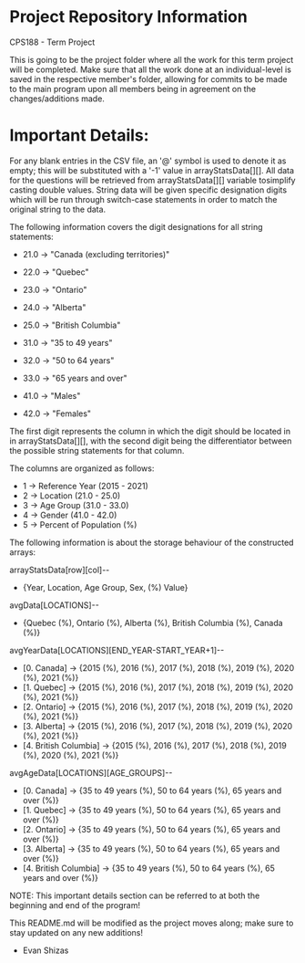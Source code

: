 # Project Repository Information
CPS188 - Term Project

This is going to be the project folder where all the work for this term project will be completed.
Make sure that all the work done at an individual-level is saved in the respective member's folder, allowing for commits to be made to the main program upon all members being in agreement on the changes/additions made.

# Important Details:

For any blank entries in the CSV file, an '@' symbol is used to denote it as empty; this will be substituted with a '-1' value in arrayStatsData[][]. All data for the questions will be retrieved from arrayStatsData[][] variable tosimplify casting double values. String data will be given specific designation digits which will be run through switch-case statements in order to match the original string to the data.
 
The following information covers the digit designations for all string statements:

- 21.0 -> "Canada (excluding territories)"
- 22.0 -> "Quebec"
- 23.0 -> "Ontario"
- 24.0 -> "Alberta"
- 25.0 -> "British Columbia"

- 31.0 -> "35 to 49 years"
- 32.0 -> "50 to 64 years"
- 33.0 -> "65 years and over"

- 41.0 -> "Males"
- 42.0 -> "Females"

The first digit represents the column in which the digit should be located in
in arrayStatsData[][], with the second digit being the differentiator between 
the possible string statements for that column.

The columns are organized as follows:

- 1 -> Reference Year (2015 - 2021)
- 2 -> Location (21.0 - 25.0)
- 3 -> Age Group (31.0 - 33.0)
- 4 -> Gender (41.0 - 42.0)
- 5 -> Percent of Population (%)

The following information is about the storage behaviour of the constructed arrays:

arrayStatsData[row][col]--
- {Year, Location, Age Group, Sex, (%) Value}

avgData[LOCATIONS]--
- {Quebec (%), Ontario (%), Alberta (%), British Columbia (%), Canada (%)}

avgYearData[LOCATIONS][END_YEAR-START_YEAR+1]--
- [0. Canada] -> {2015 (%), 2016 (%), 2017 (%), 2018 (%), 2019 (%), 2020 (%), 2021 (%)}
- [1. Quebec] -> {2015 (%), 2016 (%), 2017 (%), 2018 (%), 2019 (%), 2020 (%), 2021 (%)}
- [2. Ontario] -> {2015 (%), 2016 (%), 2017 (%), 2018 (%), 2019 (%), 2020 (%), 2021 (%)}
- [3. Alberta] -> {2015 (%), 2016 (%), 2017 (%), 2018 (%), 2019 (%), 2020 (%), 2021 (%)}
- [4. British Columbia] -> {2015 (%), 2016 (%), 2017 (%), 2018 (%), 2019 (%), 2020 (%), 2021 (%)}

avgAgeData[LOCATIONS][AGE_GROUPS]--
- [0. Canada] -> {35 to 49 years (%), 50 to 64 years (%), 65 years and over (%)}
- [1. Quebec] -> {35 to 49 years (%), 50 to 64 years (%), 65 years and over (%)}
- [2. Ontario] -> {35 to 49 years (%), 50 to 64 years (%), 65 years and over (%)}
- [3. Alberta] -> {35 to 49 years (%), 50 to 64 years (%), 65 years and over (%)}
- [4. British Columbia] -> {35 to 49 years (%), 50 to 64 years (%), 65 years and over (%)}

NOTE: This important details section can be referred to at both the beginning and end of the program!

This README.md will be modified as the project moves along; make sure to stay updated on any new additions!

- Evan Shizas
